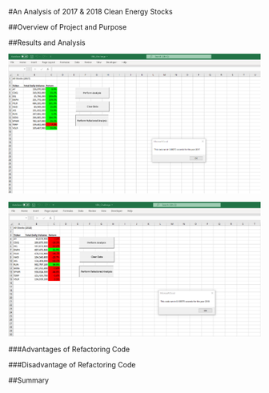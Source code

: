 #An Analysis of 2017 & 2018 Clean Energy Stocks

##Overview of Project and Purpose


##Results and Analysis


![VBA_Challenge_2017](./resources/VBA_Challenge_2017.png)


![VBA_Challenge_2018](./resources/VBA_Challenge_2018.png)


###Advantages of Refactoring Code

###Disadvantage of Refactoring Code



##Summary
